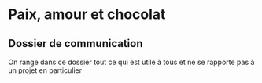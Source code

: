 # Paix, amour et chocolat
## Dossier de communication


On range dans ce dossier tout ce qui est utile à tous et ne se rapporte pas à un projet en particulier
